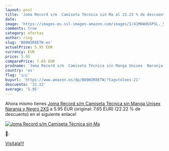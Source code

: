 ```yaml
---
layout: post
title: 'Joma Record s/m  Camiseta Técnica sin Ma al 22.22 % de descuento'
date: 
image: 'https://images-eu.ssl-images-amazon.com/images/I/41M6WdGSPSL._SL200_.jpg'
comments: true
category: ofertas
author: ring
slug: 'B00W3R8ETW-es'
actualPrice: 5.95 EUR
currency: EUR
price: 5.95
comparePrice: 7.65 EUR
prodname: 'Joma Record s/m  Camiseta Técnica sin Manga Unisex  Naranja y Negro  2XS'
country: 'es'
flag: '🇪🇸'
buyurl: 'https://www.amazon.es/dp/B00W3R8ETW/?tag=tolees-21'
descuento: '22.22'
average: '5.95'
---
```


Ahora mismo tienes [Joma Record s/m  Camiseta Técnica sin Manga Unisex  Naranja y Negro  2XS](https://www.amazon.es/dp/B00W3R8ETW/?tag=tolees-21) a 5.95 EUR (original: 7.65 EUR) (22.22 %  de descuento) en el siguiente enlace!

[![Joma Record s/m  Camiseta Técnica sin Ma](https://images-eu.ssl-images-amazon.com/images/I/41M6WdGSPSL._SL200_.jpg)](https://www.amazon.es/dp/B00W3R8ETW/?tag=tolees-21)

🔎:


[Visítala!!!](https://www.amazon.es/dp/B00W3R8ETW/?tag=tolees-21)
